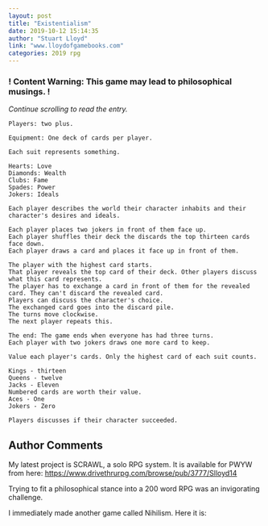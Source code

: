 ```yaml
---
layout: post
title: "Existentialism"
date: 2019-10-12 15:14:35
author: "Stuart Lloyd"
link: "www.lloydofgamebooks.com"
categories: 2019 rpg
---
```

<div id="warning"><div id="content"><h3><strong>! Content Warning: This game may lead to philosophical musings. !</strong></h3><i>Continue scrolling to read the entry.</i></div></div>
 
```
Players: two plus. 

Equipment: One deck of cards per player.

Each suit represents something.

Hearts: Love
Diamonds: Wealth
Clubs: Fame
Spades: Power
Jokers: Ideals

Each player describes the world their character inhabits and their character's desires and ideals.

Each player places two jokers in front of them face up. 
Each player shuffles their deck the discards the top thirteen cards face down.
Each player draws a card and places it face up in front of them.

The player with the highest card starts.
That player reveals the top card of their deck. Other players discuss what this card represents.
The player has to exchange a card in front of them for the revealed card. They can't discard the revealed card.
Players can discuss the character's choice.  
The exchanged card goes into the discard pile.
The turns move clockwise.
The next player repeats this.

The end: The game ends when everyone has had three turns. 
Each player with two jokers draws one more card to keep.

Value each player's cards. Only the highest card of each suit counts.

Kings - thirteen
Queens - twelve
Jacks - Eleven
Numbered cards are worth their value.
Aces - One
Jokers - Zero

Players discusses if their character succeeded.
```
## Author Comments
My latest project is SCRAWL, a solo RPG system. It is available for PWYW from here: https://www.drivethrurpg.com/browse/pub/3777/Slloyd14

Trying to fit a philosophical stance into a 200 word RPG was an invigorating challenge. 

I immediately made another game called Nihilism. Here it is:


























